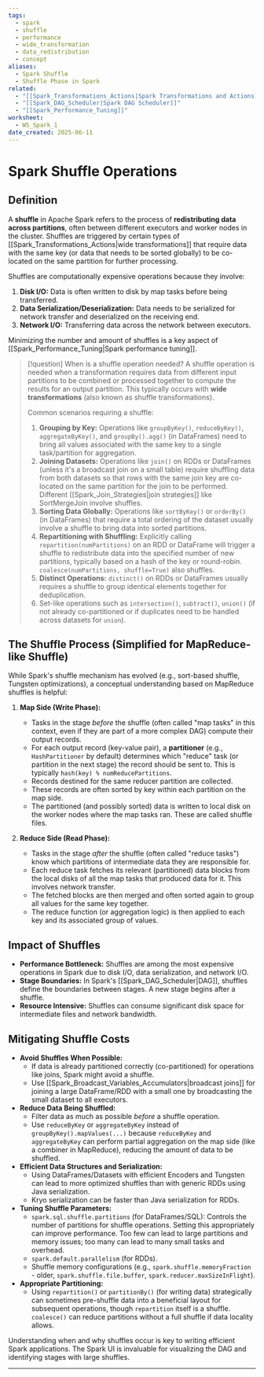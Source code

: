 ```yaml
---
tags:
  - spark
  - shuffle
  - performance
  - wide_transformation
  - data_redistribution
  - concept
aliases:
  - Spark Shuffle
  - Shuffle Phase in Spark
related:
  - "[[Spark_Transformations_Actions|Spark Transformations and Actions]]"
  - "[[Spark_DAG_Scheduler|Spark DAG Scheduler]]"
  - "[[Spark_Performance_Tuning]]"
worksheet:
  - WS_Spark_1
date_created: 2025-06-11
---
```

# Spark Shuffle Operations

## Definition
A **shuffle** in Apache Spark refers to the process of **redistributing data across partitions**, often between different executors and worker nodes in the cluster. Shuffles are triggered by certain types of [[Spark_Transformations_Actions|wide transformations]] that require data with the same key (or data that needs to be sorted globally) to be co-located on the same partition for further processing.

Shuffles are computationally expensive operations because they involve:
1.  **Disk I/O:** Data is often written to disk by map tasks before being transferred.
2.  **Data Serialization/Deserialization:** Data needs to be serialized for network transfer and deserialized on the receiving end.
3.  **Network I/O:** Transferring data across the network between executors.

Minimizing the number and amount of shuffles is a key aspect of [[Spark_Performance_Tuning|Spark performance tuning]].

>[!question] When is a shuffle operation needed?
>A shuffle operation is needed when a transformation requires data from different input partitions to be combined or processed together to compute the results for an output partition. This typically occurs with **wide transformations** (also known as shuffle transformations).
>
>Common scenarios requiring a shuffle:
>1.  **Grouping by Key:** Operations like `groupByKey()`, `reduceByKey()`, `aggregateByKey()`, and `groupBy().agg()` (in DataFrames) need to bring all values associated with the same key to a single task/partition for aggregation.
>2.  **Joining Datasets:** Operations like `join()` on RDDs or DataFrames (unless it's a broadcast join on a small table) require shuffling data from both datasets so that rows with the same join key are co-located on the same partition for the join to be performed. Different [[Spark_Join_Strategies|join strategies]] like SortMergeJoin involve shuffles.
>3.  **Sorting Data Globally:** Operations like `sortByKey()` or `orderBy()` (in DataFrames) that require a total ordering of the dataset usually involve a shuffle to bring data into sorted partitions.
>4.  **Repartitioning with Shuffling:** Explicitly calling `repartition(numPartitions)` on an RDD or DataFrame will trigger a shuffle to redistribute data into the specified number of new partitions, typically based on a hash of the key or round-robin. `coalesce(numPartitions, shuffle=True)` also shuffles.
>5.  **Distinct Operations:** `distinct()` on RDDs or DataFrames usually requires a shuffle to group identical elements together for deduplication.
>6.  Set-like operations such as `intersection()`, `subtract()`, `union()` (if not already co-partitioned or if duplicates need to be handled across datasets for `union`).

## The Shuffle Process (Simplified for MapReduce-like Shuffle)
While Spark's shuffle mechanism has evolved (e.g., sort-based shuffle, Tungsten optimizations), a conceptual understanding based on MapReduce shuffles is helpful:

1.  **Map Side (Write Phase):**
    -   Tasks in the stage *before* the shuffle (often called "map tasks" in this context, even if they are part of a more complex DAG) compute their output records.
    -   For each output record (key-value pair), a **partitioner** (e.g., `HashPartitioner` by default) determines which "reduce" task (or partition in the next stage) the record should be sent to. This is typically `hash(key) % numReducePartitions`.
    -   Records destined for the same reducer partition are collected.
    -   These records are often sorted by key within each partition on the map side.
    -   The partitioned (and possibly sorted) data is written to local disk on the worker nodes where the map tasks ran. These are called shuffle files.

2.  **Reduce Side (Read Phase):**
    -   Tasks in the stage *after* the shuffle (often called "reduce tasks") know which partitions of intermediate data they are responsible for.
    -   Each reduce task fetches its relevant (partitioned) data blocks from the local disks of all the map tasks that produced data for it. This involves network transfer.
    -   The fetched blocks are then merged and often sorted again to group all values for the same key together.
    -   The reduce function (or aggregation logic) is then applied to each key and its associated group of values.

## Impact of Shuffles
-   **Performance Bottleneck:** Shuffles are among the most expensive operations in Spark due to disk I/O, data serialization, and network I/O.
-   **Stage Boundaries:** In Spark's [[Spark_DAG_Scheduler|DAG]], shuffles define the boundaries between stages. A new stage begins after a shuffle.
-   **Resource Intensive:** Shuffles can consume significant disk space for intermediate files and network bandwidth.

## Mitigating Shuffle Costs
-   **Avoid Shuffles When Possible:**
    -   If data is already partitioned correctly (co-partitioned) for operations like joins, Spark might avoid a shuffle.
    -   Use [[Spark_Broadcast_Variables_Accumulators|broadcast joins]] for joining a large DataFrame/RDD with a small one by broadcasting the small dataset to all executors.
-   **Reduce Data Being Shuffled:**
    -   Filter data as much as possible *before* a shuffle operation.
    -   Use `reduceByKey` or `aggregateByKey` instead of `groupByKey().mapValues(...)` because `reduceByKey` and `aggregateByKey` can perform partial aggregation on the map side (like a combiner in MapReduce), reducing the amount of data to be shuffled.
-   **Efficient Data Structures and Serialization:**
    -   Using DataFrames/Datasets with efficient Encoders and Tungsten can lead to more optimized shuffles than with generic RDDs using Java serialization.
    -   Kryo serialization can be faster than Java serialization for RDDs.
-   **Tuning Shuffle Parameters:**
    -   `spark.sql.shuffle.partitions` (for DataFrames/SQL): Controls the number of partitions for shuffle operations. Setting this appropriately can improve performance. Too few can lead to large partitions and memory issues; too many can lead to many small tasks and overhead.
    -   `spark.default.parallelism` (for RDDs).
    -   Shuffle memory configurations (e.g., `spark.shuffle.memoryFraction` - older, `spark.shuffle.file.buffer`, `spark.reducer.maxSizeInFlight`).
-   **Appropriate Partitioning:**
    -   Using `repartition()` or `partitionBy()` (for writing data) strategically can sometimes pre-shuffle data into a beneficial layout for subsequent operations, though `repartition` itself is a shuffle. `coalesce()` can reduce partitions without a full shuffle if data locality allows.

Understanding when and why shuffles occur is key to writing efficient Spark applications. The Spark UI is invaluable for visualizing the DAG and identifying stages with large shuffles.

---